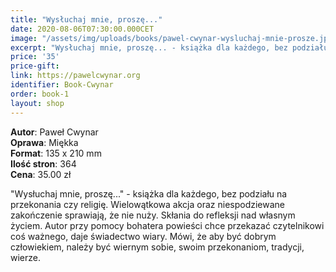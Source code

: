 ```yaml
---
title: "Wysłuchaj mnie, proszę..."
date: 2020-08-06T07:30:00.000CET
image: "/assets/img/uploads/books/pawel-cwynar-wysluchaj-mnie-prosze.jpg"
excerpt: "Wysłuchaj mnie, proszę... - książka dla każdego, bez podziału na przekonania czy religię."
price: '35' 
price-gift:
link: https://pawelcwynar.org
identifier: Book-Cwynar
order: book-1
layout: shop
---
```

 
**Autor**: Paweł Cwynar   
**Oprawa**: Miękka   
**Format**: 135 x 210 mm  
**Ilość stron**: 364   
**Cena**: 35.00 zł


"Wysłuchaj mnie, proszę..." - książka dla każdego, bez podziału na przekonania czy religię. Wielowątkowa akcja oraz niespodziewane zakończenie sprawiają, że nie nuży. Skłania do refleksji nad własnym życiem. Autor przy pomocy bohatera powieści chce przekazać czytelnikowi coś ważnego, daje świadectwo wiary. Mówi, że aby być dobrym człowiekiem, należy być wiernym sobie, swoim przekonaniom, tradycji, wierze. 
